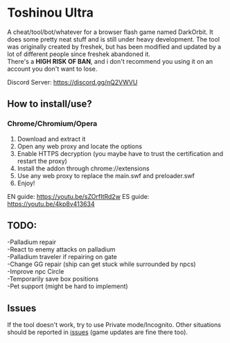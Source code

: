 
Toshinou Ultra
==========
A cheat/tool/bot/whatever for a browser flash game named DarkOrbit.
It does some pretty neat stuff and is still under heavy development.
The tool was originally created by freshek, but has been modified and updated by a lot of different people
since freshek abandoned it.  
There's a **HIGH RISK OF BAN**, and i don't recommend you using it on an account you don't want to lose.

Discord Server: https://discord.gg/nQ2VWVU

How to install/use?
----------
### Chrome/Chromium/Opera
1. Download and extract it
2. Open any web proxy and locate the options
3. Enable HTTPS decryption (you maybe have to trust the certification and restart the proxy)
4. Install the addon through chrome://extensions
5. Use any web proxy to replace the main.swf and preloader.swf
6. Enjoy!

EN guide: https://youtu.be/sZOrfItRd2w
ES guide: https://youtu.be/4kp8v413634

TODO:
----------
-Palladium repair  
-React to enemy attacks on palladium  
-Palladium traveler if repairing on gate  
-Change GG repair (ship can get stuck while surrounded by npcs)  
-Improve npc Circle  
-Temporarily save box positions  
-Pet support (might be hard to implement)  

Issues
----------
If the tool doesn't work, try to use Private mode/Incognito.
Other situations should be reported in [issues](../../issues) (game updates are fine there too).

